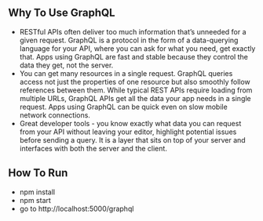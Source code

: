 ## Why To Use GraphQL  
- RESTful APIs often deliver too much information that’s unneeded for a given request. GraphQL is a protocol in the form of a data-querying language for your API, where you can ask for what you need, get exactly that. Apps using GraphQL are fast and stable because they control the data they get, not the server.
- You can get many resources in a single request. GraphQL queries access not just the properties of one resource but also smoothly follow references between them. While typical REST APIs require loading from multiple URLs, GraphQL APIs get all the data your app needs in a single request. Apps using GraphQL can be quick even on slow mobile network connections.
- Great developer tools - you know exactly what data you can request from your API without leaving your editor, highlight potential issues before sending a query.
It is a layer that sits on top of your server and interfaces with both the server and the client.

## How To Run 
- npm install
- npm start
- go to http://localhost:5000/graphql
